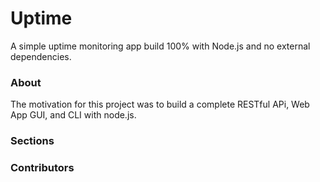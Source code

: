 # Uptime
A simple uptime monitoring app build 100% with Node.js and no external dependencies.

### About
The motivation for this project was to build a complete RESTful APi, Web App GUI, and CLI with node.js.

### Sections

### Contributors
